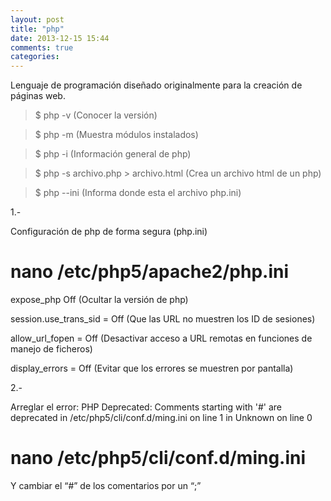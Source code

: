 ```yaml
---
layout: post
title: "php"
date: 2013-12-15 15:44
comments: true
categories: 
---
```

Lenguaje de programación diseñado originalmente para la creación de páginas web.

>$ php -v (Conocer la versión)

>$ php -m (Muestra módulos instalados)

>$ php -i (Información general de php)

>$ php -s archivo.php > archivo.html (Crea un archivo html de un php)

>$ php --ini (Informa donde esta el archivo php.ini)

1.-

Configuración de php de forma segura (php.ini)

# nano /etc/php5/apache2/php.ini

expose_php Off (Ocultar la versión de php)

session.use_trans_sid = Off (Que las URL no muestren los ID de sesiones)

allow_url_fopen = Off (Desactivar acceso a URL remotas en funciones de manejo de ficheros)

display_errors = Off (Evitar que los errores se muestren por pantalla)

2.-

Arreglar el error: PHP Deprecated:  Comments starting with '#' are deprecated in /etc/php5/cli/conf.d/ming.ini on line 1 in Unknown on line 0

# nano /etc/php5/cli/conf.d/ming.ini

Y cambiar el “#” de los comentarios por un “;”

